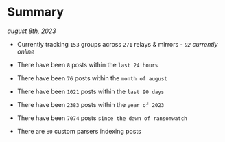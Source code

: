 
# Summary
_august 8th, 2023_

- Currently tracking `153` groups across `271` relays & mirrors - _`92` currently online_

- There have been `8` posts within the `last 24 hours`

- There have been `76` posts within the `month of august`

- There have been `1021` posts within the `last 90 days`

- There have been `2383` posts within the `year of 2023`

- There have been `7074` posts `since the dawn of ransomwatch`

- There are `80` custom parsers indexing posts
